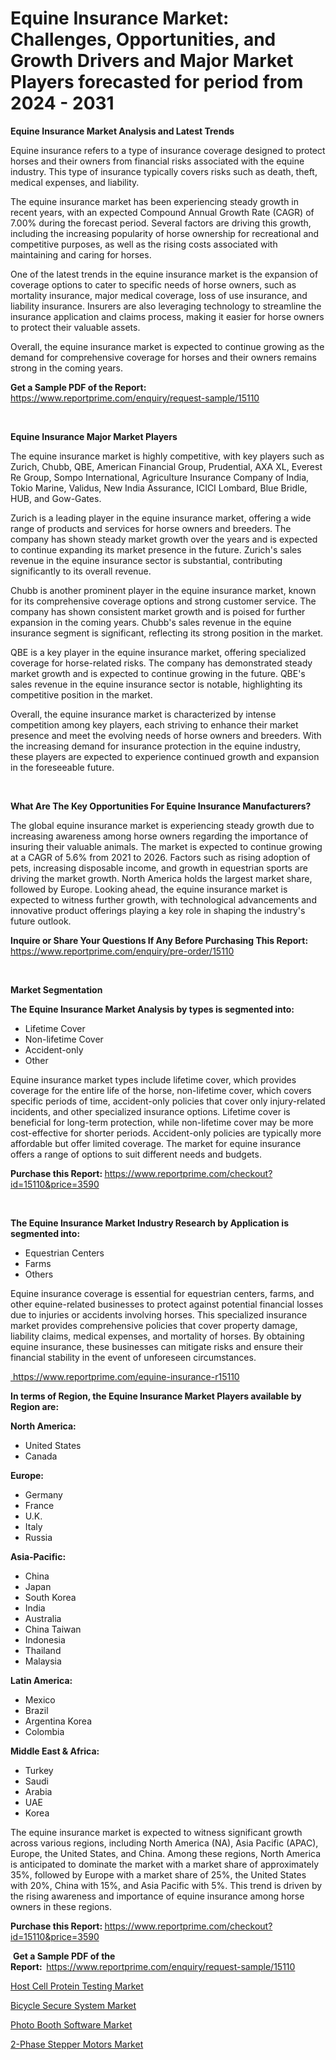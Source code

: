 <p><h1>Equine Insurance Market: Challenges, Opportunities, and Growth Drivers and Major Market Players forecasted for period from 2024 - 2031</h1></p><p><strong>Equine Insurance Market Analysis and Latest Trends</strong></p>
<p><p>Equine insurance refers to a type of insurance coverage designed to protect horses and their owners from financial risks associated with the equine industry. This type of insurance typically covers risks such as death, theft, medical expenses, and liability.</p><p>The equine insurance market has been experiencing steady growth in recent years, with an expected Compound Annual Growth Rate (CAGR) of 7.00% during the forecast period. Several factors are driving this growth, including the increasing popularity of horse ownership for recreational and competitive purposes, as well as the rising costs associated with maintaining and caring for horses.</p><p>One of the latest trends in the equine insurance market is the expansion of coverage options to cater to specific needs of horse owners, such as mortality insurance, major medical coverage, loss of use insurance, and liability insurance. Insurers are also leveraging technology to streamline the insurance application and claims process, making it easier for horse owners to protect their valuable assets.</p><p>Overall, the equine insurance market is expected to continue growing as the demand for comprehensive coverage for horses and their owners remains strong in the coming years.</p></p>
<p><strong>Get a Sample PDF of the Report:&nbsp;</strong> <a href="https://www.reportprime.com/enquiry/request-sample/15110">https://www.reportprime.com/enquiry/request-sample/15110</a></p>
<p>&nbsp;</p>
<p><strong>Equine Insurance Major Market Players</strong></p>
<p><p>The equine insurance market is highly competitive, with key players such as Zurich, Chubb, QBE, American Financial Group, Prudential, AXA XL, Everest Re Group, Sompo International, Agriculture Insurance Company of India, Tokio Marine, Validus, New India Assurance, ICICI Lombard, Blue Bridle, HUB, and Gow-Gates.</p><p>Zurich is a leading player in the equine insurance market, offering a wide range of products and services for horse owners and breeders. The company has shown steady market growth over the years and is expected to continue expanding its market presence in the future. Zurich's sales revenue in the equine insurance sector is substantial, contributing significantly to its overall revenue.</p><p>Chubb is another prominent player in the equine insurance market, known for its comprehensive coverage options and strong customer service. The company has shown consistent market growth and is poised for further expansion in the coming years. Chubb's sales revenue in the equine insurance segment is significant, reflecting its strong position in the market.</p><p>QBE is a key player in the equine insurance market, offering specialized coverage for horse-related risks. The company has demonstrated steady market growth and is expected to continue growing in the future. QBE's sales revenue in the equine insurance sector is notable, highlighting its competitive position in the market.</p><p>Overall, the equine insurance market is characterized by intense competition among key players, each striving to enhance their market presence and meet the evolving needs of horse owners and breeders. With the increasing demand for insurance protection in the equine industry, these players are expected to experience continued growth and expansion in the foreseeable future.</p></p>
<p>&nbsp;</p>
<p><strong>What Are The Key Opportunities For Equine Insurance Manufacturers?</strong></p>
<p><p>The global equine insurance market is experiencing steady growth due to increasing awareness among horse owners regarding the importance of insuring their valuable animals. The market is expected to continue growing at a CAGR of 5.6% from 2021 to 2026. Factors such as rising adoption of pets, increasing disposable income, and growth in equestrian sports are driving the market growth. North America holds the largest market share, followed by Europe. Looking ahead, the equine insurance market is expected to witness further growth, with technological advancements and innovative product offerings playing a key role in shaping the industry's future outlook.</p></p>
<p><strong>Inquire or Share Your Questions If Any Before Purchasing This Report:</strong> <a href="https://www.reportprime.com/enquiry/pre-order/15110">https://www.reportprime.com/enquiry/pre-order/15110</a></p>
<p>&nbsp;</p>
<p><strong>Market Segmentation</strong></p>
<p><strong>The Equine Insurance Market Analysis by types is segmented into:</strong></p>
<p><ul><li>Lifetime Cover</li><li>Non-lifetime Cover</li><li>Accident-only</li><li>Other</li></ul></p>
<p><p>Equine insurance market types include lifetime cover, which provides coverage for the entire life of the horse, non-lifetime cover, which covers specific periods of time, accident-only policies that cover only injury-related incidents, and other specialized insurance options. Lifetime cover is beneficial for long-term protection, while non-lifetime cover may be more cost-effective for shorter periods. Accident-only policies are typically more affordable but offer limited coverage. The market for equine insurance offers a range of options to suit different needs and budgets.</p></p>
<p><strong>Purchase this Report:&nbsp;</strong><a href="https://www.reportprime.com/checkout?id=15110&price=3590">https://www.reportprime.com/checkout?id=15110&price=3590</a></p>
<p>&nbsp;</p>
<p><strong>The Equine Insurance Market Industry Research by Application is segmented into:</strong></p>
<p><ul><li>Equestrian Centers</li><li>Farms</li><li>Others</li></ul></p>
<p><p>Equine insurance coverage is essential for equestrian centers, farms, and other equine-related businesses to protect against potential financial losses due to injuries or accidents involving horses. This specialized insurance market provides comprehensive policies that cover property damage, liability claims, medical expenses, and mortality of horses. By obtaining equine insurance, these businesses can mitigate risks and ensure their financial stability in the event of unforeseen circumstances.</p></p>
<p><a href="https://www.reportprime.com/equine-insurance-r15110">&nbsp;https://www.reportprime.com/equine-insurance-r15110</a></p>
<p><strong>In terms of Region, the Equine Insurance Market Players available by Region are:</strong></p>
<p>
    <p> <strong> North America: </strong>
        <ul>
            <li>United States</li>
            <li>Canada</li>
        </ul>
        </p> 
    <p> <strong> Europe: </strong>
        <ul>
            <li>Germany</li>
            <li>France</li>
            <li>U.K.</li>
            <li>Italy</li>
            <li>Russia</li>
        </ul>
        </p> 
    <p> <strong> Asia-Pacific: </strong>
        <ul>
            <li>China</li>
            <li>Japan</li>
            <li>South Korea</li>
            <li>India</li>
            <li>Australia</li>
            <li>China Taiwan</li>
            <li>Indonesia</li>
            <li>Thailand</li>
            <li>Malaysia</li>
        </ul>
        </p> 
    <p> <strong> Latin America: </strong>
        <ul>
            <li>Mexico</li>
            <li>Brazil</li>
            <li>Argentina Korea</li>
            <li>Colombia</li>
        </ul>
        </p> 
    <p> <strong> Middle East & Africa: </strong>
        <ul>
            <li>Turkey</li>
            <li>Saudi</li>
            <li>Arabia</li>
            <li>UAE</li>
            <li>Korea</li>
        </ul>
    </p>
    </p>
<p><p>The equine insurance market is expected to witness significant growth across various regions, including North America (NA), Asia Pacific (APAC), Europe, the United States, and China. Among these regions, North America is anticipated to dominate the market with a market share of approximately 35%, followed by Europe with a market share of 25%, the United States with 20%, China with 15%, and Asia Pacific with 5%. This trend is driven by the rising awareness and importance of equine insurance among horse owners in these regions.</p></p>
<p><strong>Purchase this Report: </strong><a href="https://www.reportprime.com/checkout?id=15110&price=3590">https://www.reportprime.com/checkout?id=15110&price=3590</a></p>
<p>&nbsp;<strong>Get a Sample PDF of the Report:&nbsp;&nbsp;</strong><a href="https://www.reportprime.com/enquiry/request-sample/15110">https://www.reportprime.com/enquiry/request-sample/15110</a></p>
<p><strong></strong></p>
<p><p><a href="https://github.com/abdillahsp58/Market-Research-Report-List-1/blob/main/host-cell-protein-testing-market.md">Host Cell Protein Testing Market</a></p><p><a href="https://www.linkedin.com/pulse/bicycle-secure-system-market-research-report-forecast-uopfc">Bicycle Secure System Market</a></p><p><a href="https://github.com/isharif044/Market-Research-Report-List-1/blob/main/photo-booth-software-market.md">Photo Booth Software Market</a></p><p><a href="https://www.linkedin.com/pulse/future-trends-global-2-phase-stepper-motors-market-insights-09khc">2-Phase Stepper Motors Market</a></p></p>